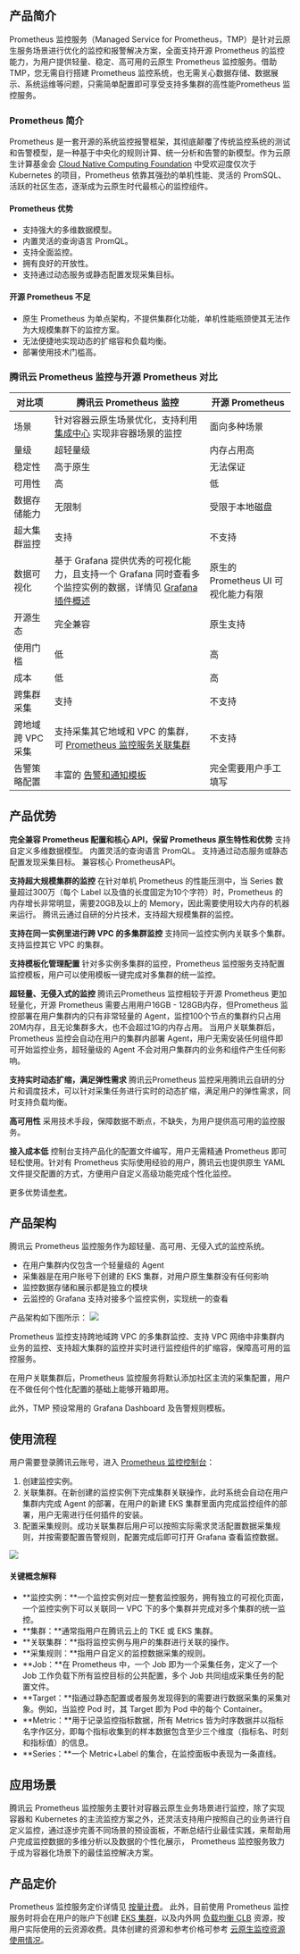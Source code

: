 ## 产品简介 

Prometheus 监控服务（Managed Service for Prometheus，TMP）是针对云原生服务场景进行优化的监控和报警解决方案，全面支持开源 Prometheus 的监控能力，为用户提供轻量、稳定、高可用的云原生 Prometheus 监控服务。借助 TMP，您无需自行搭建 Prometheus 监控系统，也无需关心数据存储、数据展示、系统运维等问题，只需简单配置即可享受支持多集群的高性能Prometheus 监控服务。

### Prometheus 简介 

Prometheus 是一套开源的系统监控报警框架，其彻底颠覆了传统监控系统的测试和告警模型，是一种基于中央化的规则计算、统一分析和告警的新模型。作为云原生计算基金会 [Cloud Native Computing Foundation](https://www.cncf.io/) 中受欢迎度仅次于 Kubernetes 的项目，Prometheus 依靠其强劲的单机性能、灵活的 PromSQL、活跃的社区生态，逐渐成为云原生时代最核心的监控组件。

#### Prometheus 优势

- 支持强大的多维数据模型。
- 内置灵活的查询语言 PromQL。
- 支持全面监控。
- 拥有良好的开放性。
- 支持通过动态服务或静态配置发现采集目标。

#### 开源 Prometheus 不足

- 原生 Prometheus 为单点架构，不提供集群化功能，单机性能瓶颈使其无法作为大规模集群下的监控方案。
- 无法便捷地实现动态的扩缩容和负载均衡。
- 部署使用技术门槛高。


### 腾讯云 Prometheus 监控与开源 Prometheus 对比

| 对比项            | 腾讯云 Prometheus 监控                                       | 开源 Prometheus                     |
| ----------------- | ------------------------------------------------------------ | ----------------------------------- |
| 场景              | 针对容器云原生场景优化，支持利用 [集成中心](https://cloud.tencent.com/document/product/1416/55782) 实现非容器场景的监控 | 面向多种场景                        |
| 量级              | 超轻量级                                                     | 内存占用高                          |
| 稳定性            | 高于原生                                                     | 无法保证                            |
| 可用性            | 高                                                           | 低                                  |
| 数据存储能力      | 无限制                                                       | 受限于本地磁盘                      |
| 超大集群监控      | 支持                                                         | 不支持                              |
| 数据可视化        | 基于 Grafana 提供优秀的可视化能力，且支持一个 Grafana 同时查看多个监控实例的数据，详情见 [Grafana 插件概述 ](https://cloud.tencent.com/document/product/1416/56017) | 原生的 Prometheus UI 可视化能力有限 |
| 开源生态          | 完全兼容                                                     | 原生支持                            |
| 使用门槛          | 低                                                           | 高                                  |
| 成本              | 低                                                           | 高                                  |
| 跨集群采集        | 支持                                                         | 不支持                              |
| 跨地域跨 VPC 采集 | 支持采集其它地域和 VPC 的集群，可 [Prometheus 监控服务关联集群](https://cloud.tencent.com/document/product/457/71898) | 不支持                              |
| 告警策略配置      | 丰富的 [告警和通知模板](https://cloud.tencent.com/document/product/457/71903) | 完全需要用户手工填写                |

## 产品优势


**完全兼容 Prometheus 配置和核心 API，保留 Prometheus 原生特性和优势**
支持自定义多维数据模型。
内置灵活的查询语言 PromQL。
支持通过动态服务或静态配置发现采集目标。
兼容核心 PrometheusAPI。

**支持超大规模集群的监控**
在针对单机 Prometheus 的性能压测中，当 Series 数量超过300万（每个 Label 以及值的长度固定为10个字符）时，Prometheus 的内存增长非常明显，需要20GB及以上的 Memory，因此需要使用较大内存的机器来运行。
腾讯云通过自研的分片技术，支持超大规模集群的监控。

**支持在同一实例里进行跨 VPC 的多集群监控**
支持同一监控实例内关联多个集群。支持监控其它 VPC 的集群。

**支持模板化管理配置**
针对多实例多集群的监控，Prometheus 监控服务支持配置监控模板，用户可以使用模板一键完成对多集群的统一监控。

**超轻量、无侵入式的监控**
腾讯云Prometheus 监控相较于开源 Prometheus 更加轻量化，开源 Prometheus 需要占用用户16GB - 128GB内存，但Prometheus 监控部署在用户集群内的只有非常轻量的 Agent，监控100个节点的集群约只占用20M内存，且无论集群多大，也不会超过1G的内存占用。
当用户关联集群后，Prometheus 监控会自动在用户的集群内部署 Agent，用户无需安装任何组件即可开始监控业务，超轻量级的 Agent 不会对用户集群内的业务和组件产生任何影响。

**支持实时动态扩缩，满足弹性需求**
腾讯云Prometheus 监控采用腾讯云自研的分片和调度技术，可以针对采集任务进行实时的动态扩缩，满足用户的弹性需求，同时支持负载均衡。

**高可用性**
采用技术手段，保障数据不断点，不缺失，为用户提供高可用的监控服务。

**接入成本低**
控制台支持产品化的配置文件编写，用户无需精通 Prometheus 即可轻松使用。针对有 Prometheus 实际使用经验的用户，腾讯云也提供原生 YAML 文件提交配置的方式，方便用户自定义高级功能完成个性化监控。

更多优势请[参考](https://cloud.tencent.com/document/product/1416/55770)。


## 产品架构

腾讯云 Prometheus 监控服务作为超轻量、高可用、无侵入式的监控系统。

* 在用户集群内仅包含一个轻量级的 Agent
* 采集器是在用户账号下创建的 EKS 集群，对用户原生集群没有任何影响
* 监控数据存储和展示都是独立的模块
* 云监控的 Grafana 支持对接多个监控实例，实现统一的查看

产品架构如下图所示：
![](https://qcloudimg.tencent-cloud.cn/raw/5b95e365c04e12bb326cc9678d786859.jpg)



Prometheus 监控支持跨地域跨 VPC 的多集群监控、支持 VPC 网络中非集群内业务的监控、支持超大集群的监控并实时进行监控组件的扩缩容，保障高可用的监控服务。

在用户关联集群后，Prometheus 监控服务将默认添加社区主流的采集配置，用户在不做任何个性化配置的基础上能够开箱即用。

此外，TMP 预设常用的 Grafana Dashboard 及告警规则模板。

## 使用流程

用户需要登录腾讯云账号，进入 [Prometheus 监控控制台](https://console.cloud.tencent.com/tke2/prometheus2/list?rid=16)：

1. 创建监控实例。
2. 关联集群。在新创建的监控实例下完成集群关联操作，此时系统会自动在用户集群内完成 Agent 的部署，在用户的新建 EKS 集群里面内完成监控组件的部署，用户无需进行任何插件的安装。
3. 配置采集规则。成功关联集群后用户可以按照实际需求灵活配置数据采集规则，并按需要配置告警规则，配置完成后即可打开 Grafana 查看监控数据。

![](https://main.qcloudimg.com/raw/247bc381bd6378e9a50534f65563592c.png)

#### 关键概念解释

- **监控实例：**一个监控实例对应一整套监控服务，拥有独立的可视化页面，一个监控实例下可以关联同一 VPC 下的多个集群并完成对多个集群的统一监控。
- **集群：**通常指用户在腾讯云上的 TKE 或 EKS 集群。
- **关联集群：**指将监控实例与用户的集群进行关联的操作。
- **采集规则：**指用户自定义的监控数据采集的规则。
- **Job：**在 Prometheus 中，一个 Job 即为一个采集任务，定义了一个 Job 工作负载下所有监控目标的公共配置，多个 Job 共同组成采集任务的配置文件。
- **Target：**指通过静态配置或者服务发现得到的需要进行数据采集的采集对象。例如，当监控 Pod 时，其 Target 即为 Pod 中的每个 Container。
- **Metric：**用于记录监控指标数据，所有 Metrics 皆为时序数据并以指标名字作区分，即每个指标收集到的样本数据包含至少三个维度（指标名、时刻和指标值）的信息。
- **Series：**一个 Metric+Label 的集合，在监控面板中表现为一条直线。

## 应用场景

腾讯云 Prometheus 监控服务主要针对容器云原生业务场景进行监控，除了实现容器和 Kubernetes 的主流监控方案之外，还灵活支持用户按照自己的业务进行自定义监控，通过逐步完善不同场景的预设面板，不断总结行业最佳实践，来帮助用户完成监控数据的多维分析以及数据的个性化展示， Prometheus 监控服务致力于成为容器化场景下的最佳监控解决方案。


## 产品定价

Prometheus 监控服务定价详情见 [按量计费](https://cloud.tencent.com/document/product/1416/65379)。
此外，目前使用 Prometheus 监控服务时将会在用户的账户下创建 [EKS 集群](https://cloud.tencent.com/document/product/457/39807)，以及内外网 [负载均衡 CLB](https://cloud.tencent.com/document/product/214) 资源，按用户实际使用的云资源收费。具体创建的资源和参考价格可参考 [云原生监控资源使用情况](https://cloud.tencent.com/document/product/457/71905)。

